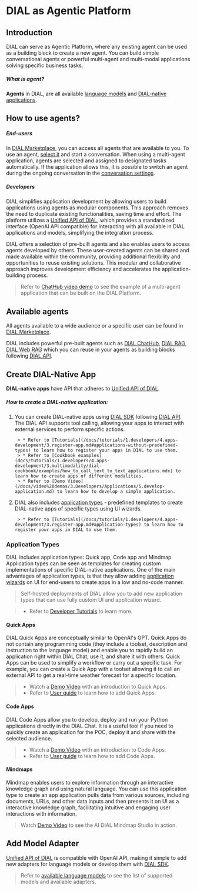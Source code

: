 # DIAL as Agentic Platform

## Introduction

DIAL can serve as Agentic Platform, where any existing agent can be used as a building block to create a new agent. You can build simple conversational agents or powerful multi-agent and multi-modal applications solving specific business tasks.

##### What is agent?

**Agents** in DIAL, are all available [language models](#model-adapter) and [DIAL-native applications](#dial-native-app).

## How to use agents?

##### End-users
In [DIAL Marketplace](/docs/tutorials/0.user-guide.md#dial-marketplace), you can access all agents that are available to you. To use an agent, [select it](/docs/tutorials/0.user-guide.md#converse) and start a conversation. When using a multi-agent application, agents are selected and assigned to designated tasks automatically. If the application allows this, it is possible to switch an agent during the ongoing conversation in the [conversation settings](/docs/tutorials/0.user-guide.md#conversation-settings).

##### Developers

DIAL simplifies application development by allowing users to build applications using agents as modular components. This approach removes the need to duplicate existing functionalities, saving time and effort. The platform utilizes a [Unified API of DIAL](https://dialx.ai/dial_api), which provides a standardized interface (OpenAI API compatible) for interacting with all available in DIAL applications and models, simplifying the integration process.

DIAL offers a selection of pre-built agents and also enables users to access agents developed by others. These user-created agents can be shared and made available within the community, providing additional flexibility and opportunities to reuse existing solutions. This modular and collaborative approach improves development efficiency and accelerates the application-building process.

> Refer to [ChatHub video demo](/docs/video%20demos/2.Applications/3.dial-chathub.md) to see the example of a multi-agent application that can be built on the DIAL Platform.

## Available agents

All agents available to a wide audience or a specific user can be found in [DIAL Marketplace](/docs/platform/4.chat/1.marketplace.md).

DIAL includes powerful pre-built agents such as [DIAL ChatHub](/docs/video%20demos/2.Applications/3.dial-chathub.md), [DIAL RAG](/docs/video%20demos/2.Applications/1.dial-rag.md), [DIAL Web RAG](/docs/video%20demos/2.Applications/2.dial-web-rag.md) which you can reuse in your agents as building blocks following [DIAL API](https://dialx.ai/dial_api).

## Create DIAL-Native App

**DIAL-native apps** have API that adheres to [Unified API of DIAL](https://dialx.ai/dial_api). 

##### How to create a DIAL-native application: 

1. You can create DIAL-native apps using [DIAL SDK](https://github.com/epam/ai-dial-sdk/blob/development/README.md) following [DIAL API](https://dialx.ai/dial_api). The DIAL API supports tool calling, allowing your apps to interact with external services to perform specific actions.

        > * Refer to [Tutorials](/docs/tutorials/1.developers/4.apps-development/3.register-app.md#applications-without-predefined-types) to learn how to register your apps in DIAL to use them.
        > * Refer to [Cookbook examples](docs/tutorials/1.developers/4.apps-development/3.multimodality/dial-cookbook/examples/how_to_call_text_to_text_applications.mdx) to learn how to create apps of different modalities.
        > * Refer to [Demo Video](/docs/video%20demos/3.Developers/Applications/5.develop-application.md) to learn how to develop a simple application.

2. DIAL also includes [application types](#application-types) - predefined templates to create DIAL-native apps of specific types using UI wizards.

        > * Refer to [Tutorials](/docs/tutorials/1.developers/4.apps-development/3.register-app.md#application-types) to learn how to register your apps in DIAL to use them.


### Application Types

DIAL includes application types: Quick app, Code app and Mindmap. Application types can be seen as templates for creating custom implementations of specific DIAL-native applications. One of the main advantages of application types, is that they allow adding [application wizards](/docs/tutorials/0.user-guide.md#application-builder) on UI for end-users to create apps in a low and no-code manner.

> Self-hosted deployments of DIAL allow you to add new application types that can use fully custom UI and application wizard.

> * Refer to [Developer Tutorials](/docs/tutorials/1.developers/4.apps-development/3.register-app.md#application-types) to learn more.

#### Quick Apps

DIAL Quick Apps are conceptually similar to OpenAI's GPT. Quick Apps do not contain any programming code (they include a toolset, description and instruction to the language model) and enable you to rapidly build an application right within DIAL Chat, use it, and share it with others. Quick Apps can be used to simplify a workflow or carry out a specific task. For example, you can create a Quick App with a toolset allowing it to call an external API to get a real-time weather forecast for a specific location.

> * Watch a [Demo Video](/docs/video%20demos/2.Applications/5.quick-apps.md) with an introduction to Quick Apps.
> * Refer to [User guide](/docs/tutorials/0.user-guide.md#add-quick-app) to learn how to add Quick Apps.

#### Code Apps

DIAL Code Apps allow you to develop, deploy and run your Python applications directly in the DIAL Chat. It is a useful tool if you need to quickly create an application for the POC, deploy it and share with the selected audience.  

> * Watch a [Demo Video](/docs/video%20demos/2.Applications/4.code-apps.md) with an introduction to Code Apps.
> * Refer to [User guide](/docs/tutorials/0.user-guide.md#add-code-app) to learn how to add Code Apps.

#### Mindmaps

Mindmap enables users to explore information through an interactive knowledge graph and using natural language. You can use this application type to create an app application pulls data from various sources, including documents, URLs, and other data inputs and then presents it on UI as a interactive knowledge graph, facilitating intuitive and engaging user interactions with information.

> Watch [Demo Video](/docs/video%20demos/2.Applications/mindmap-studio.md) to see the AI DIAL Mindmap Studio in action.

## Add Model Adapter

[Unified API of DIAL](https://dialx.ai/dial_api) is compatible with OpenAI API, making it simple to add new adapters for language models or develop them with [DIAL SDK](https://github.com/epam/ai-dial-sdk/blob/development/README.md).

> Refer to [available language models](/docs/platform/2.supported-models.md) to see the list of supported models and available adapters.

